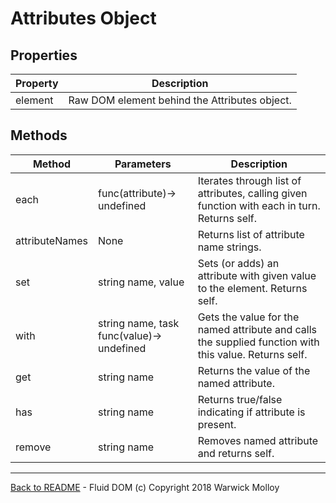 # Attributes Object

## Properties

| Property | Description |
|----------|-------------|
| element  | Raw DOM element behind the Attributes object. |

## Methods
|  Method   | Parameters    | Description       |
|-----------|---------------|-------------------|
| each      | func(attribute)-> undefined | Iterates through list of attributes, calling given function with each in turn. Returns self. |
| attributeNames | None     | Returns list of attribute name strings. |
| set       | string name, value | Sets (or adds) an attribute with given value to the element. Returns self. |
| with      | string name, task func(value)-> undefined | Gets the value for the named attribute and calls the supplied function with this value. Returns self. |
| get       | string name   | Returns the value of the named attribute. |
| has       | string name   | Returns true/false indicating if attribute is present. |
| remove    | string name   | Removes named attribute and returns self. |


----
[Back to README](./README.md) - Fluid DOM (c) Copyright 2018 Warwick Molloy
